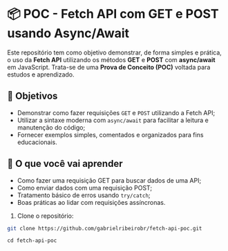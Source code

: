 # 📦 POC - Fetch API com GET e POST usando Async/Await

Este repositório tem como objetivo demonstrar, de forma simples e prática, o uso da **Fetch API** utilizando os métodos **GET** e **POST** com **async/await** em JavaScript. Trata-se de uma **Prova de Conceito (POC)** voltada para estudos e aprendizado.

## 🚀 Objetivos

- Demonstrar como fazer requisições `GET` e `POST` utilizando a Fetch API;
- Utilizar a sintaxe moderna com `async/await` para facilitar a leitura e manutenção do código;
- Fornecer exemplos simples, comentados e organizados para fins educacionais.

## 🧠 O que você vai aprender

- Como fazer uma requisição GET para buscar dados de uma API;
- Como enviar dados com uma requisição POST;
- Tratamento básico de erros usando `try/catch`;
- Boas práticas ao lidar com requisições assíncronas.

 1. Clone o repositório:

```bash
git clone https://github.com/gabrielribeirobr/fetch-api-poc.git
```
```
cd fetch-api-poc
```
